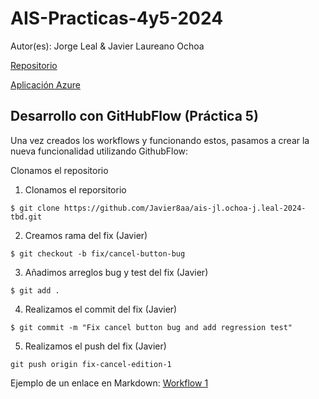 # AIS-Practicas-4y5-2024

Autor(es): Jorge Leal & Javier Laureano Ochoa

[Repositorio](https://github.com/Javier8aa/ais-jl.ochoa-j.leal-2024-tbd)

[Aplicación Azure](http://nitflex-jljlo.westeurope.azurecontainer.io:8080/)
 
## Desarrollo con GitHubFlow (Práctica 5)

Una vez creados los workflows y funcionando estos, pasamos a crear la nueva funcionalidad utilizando GithubFlow:

Clonamos el repositorio

1. Clonamos el reporsitorio
```
$ git clone https://github.com/Javier8aa/ais-jl.ochoa-j.leal-2024-tbd.git
```

2. Creamos rama del fix (Javier)
```
$ git checkout -b fix/cancel-button-bug
```

3. Añadimos arreglos bug y test del fix (Javier)
```
$ git add .
```

4. Realizamos el commit del fix (Javier)
```
$ git commit -m "Fix cancel button bug and add regression test"
```

5. Realizamos el push del fix (Javier)
```
git push origin fix-cancel-edition-1
```

Ejemplo de un enlace en Markdown: [Workflow 1](https://github.com/URJC-AIS/continuous-deployment-azure/actions/runs/8746724116)